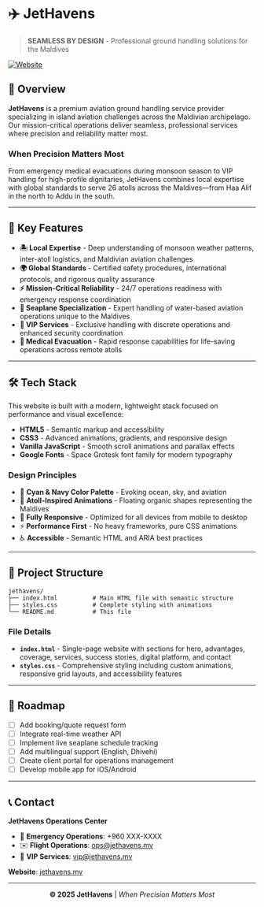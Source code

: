 # ✈️ JetHavens

> **SEAMLESS BY DESIGN** - Professional ground handling solutions for the Maldives

[![Website](https://img.shields.io/badge/Website-Live-00ffff?style=for-the-badge)](https://jethavens.mv)

## 🌟 Overview

**JetHavens** is a premium aviation ground handling service provider specializing in island aviation challenges across the Maldivian archipelago. Our mission-critical operations deliver seamless, professional services where precision and reliability matter most.

### When Precision Matters Most

From emergency medical evacuations during monsoon season to VIP handling for high-profile dignitaries, JetHavens combines local expertise with global standards to serve 26 atolls across the Maldives—from Haa Alif in the north to Addu in the south.

---

## 🎯 Key Features

- **🏝️ Local Expertise** - Deep understanding of monsoon weather patterns, inter-atoll logistics, and Maldivian aviation challenges
- **🌍 Global Standards** - Certified safety procedures, international protocols, and rigorous quality assurance
- **⚡ Mission-Critical Reliability** - 24/7 operations readiness with emergency response coordination
- **🚁 Seaplane Specialization** - Expert handling of water-based aviation operations unique to the Maldives
- **💎 VIP Services** - Exclusive handling with discrete operations and enhanced security coordination
- **🏥 Medical Evacuation** - Rapid response capabilities for life-saving operations across remote atolls

---

## 🛠️ Tech Stack

This website is built with a modern, lightweight stack focused on performance and visual excellence:

- **HTML5** - Semantic markup and accessibility
- **CSS3** - Advanced animations, gradients, and responsive design
- **Vanilla JavaScript** - Smooth scroll animations and parallax effects
- **Google Fonts** - Space Grotesk font family for modern typography

### Design Principles

- 🎨 **Cyan & Navy Color Palette** - Evoking ocean, sky, and aviation
- 🌊 **Atoll-Inspired Animations** - Floating organic shapes representing the Maldives
- 📱 **Fully Responsive** - Optimized for all devices from mobile to desktop
- ⚡ **Performance First** - No heavy frameworks, pure CSS animations
- ♿ **Accessible** - Semantic HTML and ARIA best practices

---

## 📂 Project Structure

```
jethavens/
├── index.html          # Main HTML file with semantic structure
├── styles.css          # Complete styling with animations
└── README.md           # This file
```

### File Details

- **`index.html`** - Single-page website with sections for hero, advantages, coverage, services, success stories, digital platform, and contact
- **`styles.css`** - Comprehensive styling including custom animations, responsive grid layouts, and accessibility features

---

## 🎯 Roadmap

- [ ] Add booking/quote request form
- [ ] Integrate real-time weather API
- [ ] Implement live seaplane schedule tracking
- [ ] Add multilingual support (English, Dhivehi)
- [ ] Create client portal for operations management
- [ ] Develop mobile app for iOS/Android

---

## 📞 Contact

**JetHavens Operations Center**

- 🚨 **Emergency Operations**: +960 XXX-XXXX
- ✉️ **Flight Operations**: ops@jethavens.mv
- 💎 **VIP Services**: vip@jethavens.mv

**Website**: [jethavens.mv](https://jethavens.mv)

---

<div align="center">

**©️ 2025 JetHavens** | _When Precision Matters Most_

</div>
